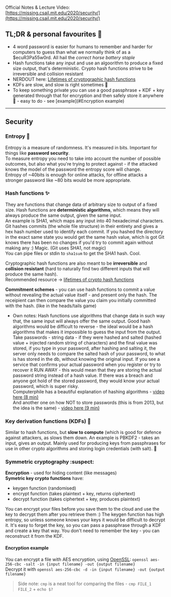 Official Notes & Lecture Video: [https://missing.csail.mit.edu/2020/security/](https://missing.csail.mit.edu/2020/security/)

## TL;DR & personal favourites :icecream:  
- 4 word password is easier for humans to remember and harder for computers to guess than what we normally think of as a $ecuR3Pa55w0rd. All hail the _correct horse battery staple_
- Hash functions take any input and use an algoorithm to produce a fixed size output, that's deterministic. Crypto hash functions strive to be irreversible and collision resistant
- NERDOUT here: [Lifetimes of cryptographic hash functions](https://valerieaurora.org/hash.html)  
- KDFs are slow, and slow is right sometimes :turtle:  
- To keep something private you can use a good passphrase + KDF + key generated through that for encryption and then safely store it anywhere :exploding_head: - easy to do - see [example](#Encryption example)  


---

## Security 

### Entropy :twisted_rightwards_arrows:
Entropy is a measure of randomness. It's measured in bits. Important for things like **password security**.  
To measure entropy you need to take into account the number of possible outcomes, but also what you're trying to protect against - if the attacked knows the model of the password the entropy score will change.  
Entropy of ~40bits is enough for online attacks, for offline attacks a stronger password like ~80 bits would be more appropriate.

### Hash functions :sparkles:
They are functions that change data of arbitrary size to output of a fixed size. Hash functions are **deterministic algorithms**, which means they will always produce the same output, given the same input.  
An example is SHA1, which maps any input into 40 hexadecimal characters.  
Git hashes commits (the whole file structure) in their entirety and gives a hex hash number used to identify each commit. If you hashed the directory in the exact same state you would get the same hash value, which is got Git knows there has been no changes if you'd try to commit again without making any :) Magic. (Git uses SHA1, not magic)  
You can pipe files or stdin to `sha1sum` to get the SHA1 hash. Cool.  

Cryptographic hash functions are also meant to be **irreversible** and **collision resistant** (hard to naturally find two different inputs that will produce the same hash).  
Recommended resource -> [lifetimes of crypto hash functions](https://valerieaurora.org/hash.html)  

**Commitment schemes** - you can use hash functions to commit a value without revealing the actual value itself - and present only the hash. The receipient can then compare the value you claim you initially committed with the hash. (like in the heads/tails game)

- Own notes:
Hash functions use algorithms that change data in such way that, the same input will always offer the same output. Good hash algorithms would be difficult to reverse - the ideal would be a hash algorithms that makes it impossible to guess the input from the output.  
Take passwords - string data - if they were hashed and salted (hashed value + injected random string of characters) and the final value was stored, if you type in your password, after hashing and salting it, the server only needs to compare the salted hash of your password, to what is has stored in the db, without knowing the original input. If you see a service that confirms your actual password when you register or try to recover it RUN AWAY - this would mean that they are storing the actual password string instead of a hash value. If there was a breach and anyone got hold of the stored password, they would know your actual password, which is super risky.  
Computerphile has a beautiful explanation of hashing algorithms - [video here (8 min)](https://www.youtube.com/watch?v=b4b8ktEV4Bg)  
And another one on how NOT to store passwords (this is from 2013, but the idea is the same) - [video here (9 min)](https://www.youtube.com/watch?v=8ZtInClXe1Q)  

### Key derivation functions (KDFs) :turtle:  
Similar to hash functions, but **slow to compute** (which is good for defence against attackers, as slows  them down. An example is PBKDF2 - takes an input, gives an output. Mainly used for producing keys from passphrases for use in other crypto algorithms and storing login credentials (with salt). :salt:  

### Symmetric cryptography :suspect:
**Encryption** - used for hiding content (like messages)  
**Symetric key crypto functions** have:
- keygen function (randomised)  
- encrypt function (takes plaintext + key, returns ciphertext)  
- decrypt function (takes ciphertext + key, produces plaintext)  

You can encrypt your files before you save them to the cloud and use the key to decrypt them after you retrieve them :) The keygen function has high entropy, so unless someone knows your keys it would be difficult to decrypt it. It's easy to forget the key, so you can pass a passphrase through a KDF and create a key that way. You don't need to remember the key - you can reconstruct it from the KDF.

#### Encryption example
You can encrypt a file with AES encryption, using [OpenSSL](https://www.openssl.org/): `openssl aes-256-cbc -salt -in {input filename} -out {output filename}`  
Decrypt it with `openssl aes-256-cbc -d -in {input filename} -out {output filename}`   

> Side note: `cmp` is a neat tool for comparing the files - `cmp FILE_1 FILE_2` + `echo $?`  





